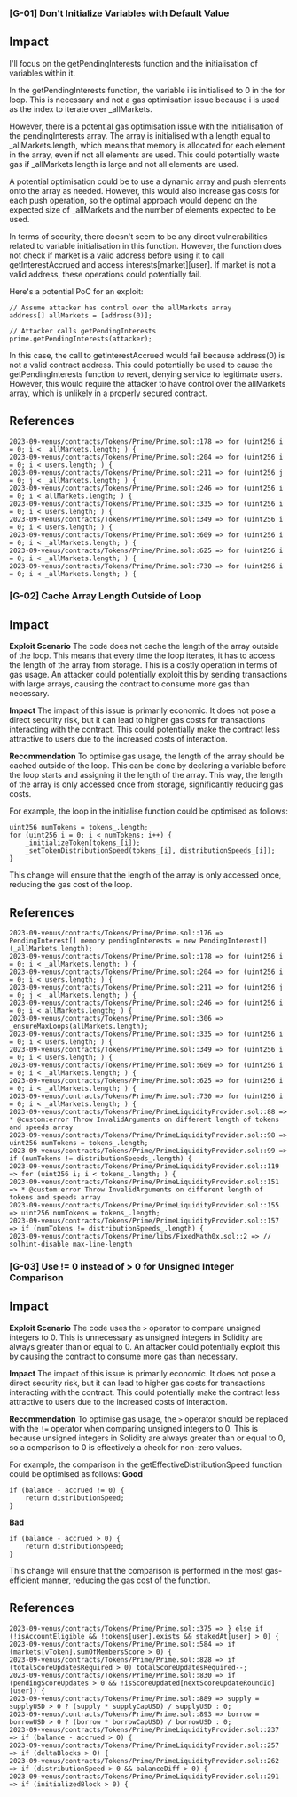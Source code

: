 ### [G-01] Don't Initialize Variables with Default Value
## Impact
I'll focus on the getPendingInterests function and the initialisation of variables within it.

In the getPendingInterests function, the variable i is initialised to 0 in the for loop. This is necessary and not a gas optimisation issue because i is used as the index to iterate over _allMarkets.

However, there is a potential gas optimisation issue with the initialisation of the pendingInterests array. The array is initialised with a length equal to _allMarkets.length, which means that memory is allocated for each element in the array, even if not all elements are used. This could potentially waste gas if _allMarkets.length is large and not all elements are used.

A potential optimisation could be to use a dynamic array and push elements onto the array as needed. However, this would also increase gas costs for each push operation, so the optimal approach would depend on the expected size of _allMarkets and the number of elements expected to be used.

In terms of security, there doesn't seem to be any direct vulnerabilities related to variable initialisation in this function. However, the function does not check if market is a valid address before using it to call getInterestAccrued and access interests[market][user]. If market is not a valid address, these operations could potentially fail.

Here's a potential PoC for an exploit:
```sol
// Assume attacker has control over the allMarkets array
address[] allMarkets = [address(0)];

// Attacker calls getPendingInterests
prime.getPendingInterests(attacker);
```
In this case, the call to getInterestAccrued would fail because address(0) is not a valid contract address. This could potentially be used to cause the getPendingInterests function to revert, denying service to legitimate users. However, this would require the attacker to have control over the allMarkets array, which is unlikely in a properly secured contract.
## References
```sol
2023-09-venus/contracts/Tokens/Prime/Prime.sol::178 => for (uint256 i = 0; i < _allMarkets.length; ) {
2023-09-venus/contracts/Tokens/Prime/Prime.sol::204 => for (uint256 i = 0; i < users.length; ) {
2023-09-venus/contracts/Tokens/Prime/Prime.sol::211 => for (uint256 j = 0; j < _allMarkets.length; ) {
2023-09-venus/contracts/Tokens/Prime/Prime.sol::246 => for (uint256 i = 0; i < allMarkets.length; ) {
2023-09-venus/contracts/Tokens/Prime/Prime.sol::335 => for (uint256 i = 0; i < users.length; ) {
2023-09-venus/contracts/Tokens/Prime/Prime.sol::349 => for (uint256 i = 0; i < users.length; ) {
2023-09-venus/contracts/Tokens/Prime/Prime.sol::609 => for (uint256 i = 0; i < _allMarkets.length; ) {
2023-09-venus/contracts/Tokens/Prime/Prime.sol::625 => for (uint256 i = 0; i < _allMarkets.length; ) {
2023-09-venus/contracts/Tokens/Prime/Prime.sol::730 => for (uint256 i = 0; i < _allMarkets.length; ) {
```
### [G-02] Cache Array Length Outside of Loop
## Impact
**Exploit Scenario** The code does not cache the length of the array outside of the loop. 
This means that every time the loop iterates, it has to access the length of the array from storage. 
This is a costly operation in terms of gas usage. 
An attacker could potentially exploit this by sending transactions with large arrays, causing the contract to consume more gas than necessary.

**Impact** The impact of this issue is primarily economic. 
It does not pose a direct security risk, but it can lead to higher gas costs for transactions interacting with the contract. 
This could potentially make the contract less attractive to users due to the increased costs of interaction.

**Recommendation** To optimise gas usage, the length of the array should be cached outside of the loop. 
This can be done by declaring a variable before the loop starts and assigning it the length of the array. 
This way, the length of the array is only accessed once from storage, significantly reducing gas costs.

For example, the loop in the initialise function could be optimised as follows:
```sol
uint256 numTokens = tokens_.length;
for (uint256 i = 0; i < numTokens; i++) {
    _initializeToken(tokens_[i]);
    _setTokenDistributionSpeed(tokens_[i], distributionSpeeds_[i]);
}
```
This change will ensure that the length of the array is only accessed once, reducing the gas cost of the loop.
## References
```sol
2023-09-venus/contracts/Tokens/Prime/Prime.sol::176 => PendingInterest[] memory pendingInterests = new PendingInterest[](_allMarkets.length);
2023-09-venus/contracts/Tokens/Prime/Prime.sol::178 => for (uint256 i = 0; i < _allMarkets.length; ) {
2023-09-venus/contracts/Tokens/Prime/Prime.sol::204 => for (uint256 i = 0; i < users.length; ) {
2023-09-venus/contracts/Tokens/Prime/Prime.sol::211 => for (uint256 j = 0; j < _allMarkets.length; ) {
2023-09-venus/contracts/Tokens/Prime/Prime.sol::246 => for (uint256 i = 0; i < allMarkets.length; ) {
2023-09-venus/contracts/Tokens/Prime/Prime.sol::306 => _ensureMaxLoops(allMarkets.length);
2023-09-venus/contracts/Tokens/Prime/Prime.sol::335 => for (uint256 i = 0; i < users.length; ) {
2023-09-venus/contracts/Tokens/Prime/Prime.sol::349 => for (uint256 i = 0; i < users.length; ) {
2023-09-venus/contracts/Tokens/Prime/Prime.sol::609 => for (uint256 i = 0; i < _allMarkets.length; ) {
2023-09-venus/contracts/Tokens/Prime/Prime.sol::625 => for (uint256 i = 0; i < _allMarkets.length; ) {
2023-09-venus/contracts/Tokens/Prime/Prime.sol::730 => for (uint256 i = 0; i < _allMarkets.length; ) {
2023-09-venus/contracts/Tokens/Prime/PrimeLiquidityProvider.sol::88 => * @custom:error Throw InvalidArguments on different length of tokens and speeds array
2023-09-venus/contracts/Tokens/Prime/PrimeLiquidityProvider.sol::98 => uint256 numTokens = tokens_.length;
2023-09-venus/contracts/Tokens/Prime/PrimeLiquidityProvider.sol::99 => if (numTokens != distributionSpeeds_.length) {
2023-09-venus/contracts/Tokens/Prime/PrimeLiquidityProvider.sol::119 => for (uint256 i; i < tokens_.length; ) {
2023-09-venus/contracts/Tokens/Prime/PrimeLiquidityProvider.sol::151 => * @custom:error Throw InvalidArguments on different length of tokens and speeds array
2023-09-venus/contracts/Tokens/Prime/PrimeLiquidityProvider.sol::155 => uint256 numTokens = tokens_.length;
2023-09-venus/contracts/Tokens/Prime/PrimeLiquidityProvider.sol::157 => if (numTokens != distributionSpeeds_.length) {
2023-09-venus/contracts/Tokens/Prime/libs/FixedMath0x.sol::2 => // solhint-disable max-line-length
```
### [G-03] Use != 0 instead of > 0 for Unsigned Integer Comparison
## Impact
**Exploit Scenario** The code uses the `>` operator to compare unsigned integers to 0. This is unnecessary as unsigned integers in Solidity are always greater than or equal to 0. An attacker could potentially exploit this by causing the contract to consume more gas than necessary.

**Impact** The impact of this issue is primarily economic. 
It does not pose a direct security risk, but it can lead to higher gas costs for transactions interacting with the contract. 
This could potentially make the contract less attractive to users due to the increased costs of interaction.

**Recommendation** To optimise gas usage, the `>` operator should be replaced with the `!=` operator when comparing unsigned integers to 0. This is because unsigned integers in Solidity are always greater than or equal to 0, so a comparison to 0 is effectively a check for non-zero values.

For example, the comparison in the getEffectiveDistributionSpeed function could be optimised as follows:
**Good**
```sol
if (balance - accrued != 0) {
    return distributionSpeed;
}
```
**Bad**
```sol
if (balance - accrued > 0) {
    return distributionSpeed;
}
```
This change will ensure that the comparison is performed in the most gas-efficient manner, reducing the gas cost of the function.
## References
```sol
2023-09-venus/contracts/Tokens/Prime/Prime.sol::375 => } else if (!isAccountEligible && !tokens[user].exists && stakedAt[user] > 0) {
2023-09-venus/contracts/Tokens/Prime/Prime.sol::584 => if (markets[vToken].sumOfMembersScore > 0) {
2023-09-venus/contracts/Tokens/Prime/Prime.sol::828 => if (totalScoreUpdatesRequired > 0) totalScoreUpdatesRequired--;
2023-09-venus/contracts/Tokens/Prime/Prime.sol::830 => if (pendingScoreUpdates > 0 && !isScoreUpdated[nextScoreUpdateRoundId][user]) {
2023-09-venus/contracts/Tokens/Prime/Prime.sol::889 => supply = supplyUSD > 0 ? (supply * supplyCapUSD) / supplyUSD : 0;
2023-09-venus/contracts/Tokens/Prime/Prime.sol::893 => borrow = borrowUSD > 0 ? (borrow * borrowCapUSD) / borrowUSD : 0;
2023-09-venus/contracts/Tokens/Prime/PrimeLiquidityProvider.sol::237 => if (balance - accrued > 0) {
2023-09-venus/contracts/Tokens/Prime/PrimeLiquidityProvider.sol::257 => if (deltaBlocks > 0) {
2023-09-venus/contracts/Tokens/Prime/PrimeLiquidityProvider.sol::262 => if (distributionSpeed > 0 && balanceDiff > 0) {
2023-09-venus/contracts/Tokens/Prime/PrimeLiquidityProvider.sol::291 => if (initializedBlock > 0) {
```